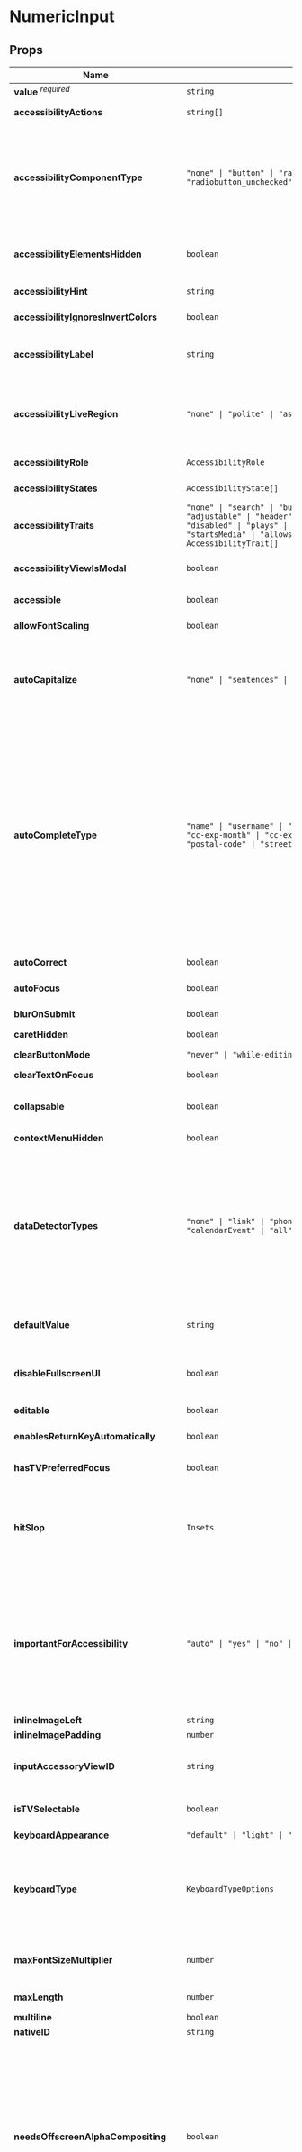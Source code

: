 # NumericInput

## Props

| Name | Type | Description |
|------|------|-------------|
| <strong>value</strong> <sup><em>required</em></sup> | `string` |  |
| <strong>accessibilityActions</strong> | `string[]` | Provides an array of custom actions available for accessibility.<br>@platform ios |
| <strong>accessibilityComponentType</strong> | `"none" \| "button" \| "radiobutton_checked" \| "radiobutton_unchecked"` | In some cases, we also want to alert the end user of the type of selected component (i.e., that it is a “button”).<br>If we were using native buttons, this would work automatically. Since we are using javascript, we need to<br>provide a bit more context for TalkBack. To do so, you must specify the ‘accessibilityComponentType’ property<br>for any UI component. For instances, we support ‘button’, ‘radiobutton_checked’ and ‘radiobutton_unchecked’ and so on.<br>@platform android |
| <strong>accessibilityElementsHidden</strong> | `boolean` | A Boolean value indicating whether the accessibility elements contained within this accessibility element<br>are hidden to the screen reader.<br>@platform ios |
| <strong>accessibilityHint</strong> | `string` | An accessibility hint helps users understand what will happen when they perform an action on the accessibility element when that result is not obvious from the accessibility label. |
| <strong>accessibilityIgnoresInvertColors</strong> | `boolean` | https://facebook.github.io/react-native/docs/accessibility#accessibilityignoresinvertcolorsios<br>@platform ios |
| <strong>accessibilityLabel</strong> | `string` | Overrides the text that's read by the screen reader when the user interacts with the element. By default, the<br>label is constructed by traversing all the children and accumulating all the Text nodes separated by space. |
| <strong>accessibilityLiveRegion</strong> | `"none" \| "polite" \| "assertive"` | Indicates to accessibility services whether the user should be notified when this view changes.<br>Works for Android API >= 19 only.<br>See http://developer.android.com/reference/android/view/View.html#attr_android:accessibilityLiveRegion for references.<br>@platform android |
| <strong>accessibilityRole</strong> | `AccessibilityRole` | Accessibility Role tells a person using either VoiceOver on iOS or TalkBack on Android the type of element that is focused on. |
| <strong>accessibilityStates</strong> | `AccessibilityState[]` | Accessibility State tells a person using either VoiceOver on iOS or TalkBack on Android the state of the element currently focused on. |
| <strong>accessibilityTraits</strong> | `"none" \| "search" \| "button" \| "link" \| "image" \| "text" \| "adjustable" \| "header" \| "summary" \| "selected" \| "disabled" \| "plays" \| "key" \| "frequentUpdates" \| "startsMedia" \| "allowsDirectInteraction" \| "pageTurn" \| AccessibilityTrait[]` | Accessibility traits tell a person using VoiceOver what kind of element they have selected.<br>Is this element a label? A button? A header? These questions are answered by accessibilityTraits.<br>@platform ios |
| <strong>accessibilityViewIsModal</strong> | `boolean` | A Boolean value indicating whether VoiceOver should ignore the elements within views that are siblings of the receiver.<br>@platform ios |
| <strong>accessible</strong> | `boolean` | When true, indicates that the view is an accessibility element.<br>By default, all the touchable elements are accessible. |
| <strong>allowFontScaling</strong> | `boolean` | Specifies whether fonts should scale to respect Text Size accessibility settings.<br>The default is `true`. |
| <strong>autoCapitalize</strong> | `"none" \| "sentences" \| "words" \| "characters"` | Can tell TextInput to automatically capitalize certain characters.<br>      characters: all characters,<br>      words: first letter of each word<br>      sentences: first letter of each sentence (default)<br>      none: don't auto capitalize anything<br><br>https://facebook.github.io/react-native/docs/textinput.html#autocapitalize |
| <strong>autoCompleteType</strong> | `"name" \| "username" \| "password" \| "cc-csc" \| "cc-exp" \| "cc-exp-month" \| "cc-exp-year" \| "cc-number" \| "email" \| "postal-code" \| "street-address" \| "tel" \| "off"` | Determines which content to suggest on auto complete, e.g.`username`.<br>To disable auto complete, use `off`.<br><br>*Android Only*<br><br>The following values work on Android only:<br><br>- `username`<br>- `password`<br>- `email`<br>- `name`<br>- `tel`<br>- `street-address`<br>- `postal-code`<br>- `cc-number`<br>- `cc-csc`<br>- `cc-exp`<br>- `cc-exp-month`<br>- `cc-exp-year`<br>- `off` |
| <strong>autoCorrect</strong> | `boolean` | If false, disables auto-correct.<br>The default value is true. |
| <strong>autoFocus</strong> | `boolean` | If true, focuses the input on componentDidMount.<br>The default value is false. |
| <strong>blurOnSubmit</strong> | `boolean` | If true, the text field will blur when submitted.<br>The default value is true. |
| <strong>caretHidden</strong> | `boolean` | If true, caret is hidden. The default value is false. |
| <strong>clearButtonMode</strong> | `"never" \| "while-editing" \| "unless-editing" \| "always"` | enum('never', 'while-editing', 'unless-editing', 'always')<br>When the clear button should appear on the right side of the text view |
| <strong>clearTextOnFocus</strong> | `boolean` | If true, clears the text field automatically when editing begins |
| <strong>collapsable</strong> | `boolean` | Views that are only used to layout their children or otherwise don't draw anything<br>may be automatically removed from the native hierarchy as an optimization.<br>Set this property to false to disable this optimization and ensure that this View exists in the native view hierarchy. |
| <strong>contextMenuHidden</strong> | `boolean` | If true, context menu is hidden. The default value is false. |
| <strong>dataDetectorTypes</strong> | `"none" \| "link" \| "phoneNumber" \| "address" \| "calendarEvent" \| "all" \| DataDetectorTypes[]` | Determines the types of data converted to clickable URLs in the text input.<br>Only valid if `multiline={true}` and `editable={false}`.<br>By default no data types are detected.<br><br>You can provide one type or an array of many types.<br><br>Possible values for `dataDetectorTypes` are:<br><br>- `'phoneNumber'`<br>- `'link'`<br>- `'address'`<br>- `'calendarEvent'`<br>- `'none'`<br>- `'all'` |
| <strong>defaultValue</strong> | `string` | Provides an initial value that will change when the user starts typing.<br>Useful for simple use-cases where you don't want to deal with listening to events<br>and updating the value prop to keep the controlled state in sync. |
| <strong>disableFullscreenUI</strong> | `boolean` | When false, if there is a small amount of space available around a text input (e.g. landscape orientation on a phone),<br>   the OS may choose to have the user edit the text inside of a full screen text input mode.<br>When true, this feature is disabled and users will always edit the text directly inside of the text input.<br>Defaults to false. |
| <strong>editable</strong> | `boolean` | If false, text is not editable. The default value is true. |
| <strong>enablesReturnKeyAutomatically</strong> | `boolean` | If true, the keyboard disables the return key when there is no text and automatically enables it when there is text.<br>The default value is false. |
| <strong>hasTVPreferredFocus</strong> | `boolean` | *(Apple TV only)* May be set to true to force the Apple TV focus engine to move focus to this view.<br>@platform ios |
| <strong>hitSlop</strong> | `Insets` | This defines how far a touch event can start away from the view.<br>Typical interface guidelines recommend touch targets that are at least<br>30 - 40 points/density-independent pixels. If a Touchable view has<br>a height of 20 the touchable height can be extended to 40 with<br>hitSlop={{top: 10, bottom: 10, left: 0, right: 0}}<br>NOTE The touch area never extends past the parent view bounds and<br>the Z-index of sibling views always takes precedence if a touch<br>hits two overlapping views. |
| <strong>importantForAccessibility</strong> | `"auto" \| "yes" \| "no" \| "no-hide-descendants"` | Controls how view is important for accessibility which is if it fires accessibility events<br>and if it is reported to accessibility services that query the screen.<br>Works for Android only. See http://developer.android.com/reference/android/R.attr.html#importantForAccessibility for references.<br><br>Possible values:<br>      'auto' - The system determines whether the view is important for accessibility - default (recommended).<br>      'yes' - The view is important for accessibility.<br>      'no' - The view is not important for accessibility.<br>      'no-hide-descendants' - The view is not important for accessibility, nor are any of its descendant views. |
| <strong>inlineImageLeft</strong> | `string` | If defined, the provided image resource will be rendered on the left. |
| <strong>inlineImagePadding</strong> | `number` | Padding between the inline image, if any, and the text input itself. |
| <strong>inputAccessoryViewID</strong> | `string` | Used to connect to an InputAccessoryView. Not part of react-natives documentation, but present in examples and<br>code.<br>See https://facebook.github.io/react-native/docs/inputaccessoryview.html for more information. |
| <strong>isTVSelectable</strong> | `boolean` | *(Apple TV only)* When set to true, this view will be focusable<br>and navigable using the Apple TV remote.<br>@platform ios |
| <strong>keyboardAppearance</strong> | `"default" \| "light" \| "dark"` | Determines the color of the keyboard. |
| <strong>keyboardType</strong> | `KeyboardTypeOptions` | enum("default", 'numeric', 'email-address', "ascii-capable", 'numbers-and-punctuation', 'url', 'number-pad', 'phone-pad', 'name-phone-pad',<br>'decimal-pad', 'twitter', 'web-search', 'visible-password')<br>Determines which keyboard to open, e.g.numeric.<br>The following values work across platforms: - default - numeric - email-address - phone-pad<br>The following values work on iOS: - ascii-capable - numbers-and-punctuation - url - number-pad - name-phone-pad - decimal-pad - twitter - web-search<br>The following values work on Android: - visible-password |
| <strong>maxFontSizeMultiplier</strong> | `number` | Specifies largest possible scale a font can reach when allowFontScaling is enabled. Possible values:<br>- null/undefined (default): inherit from the parent node or the global default (0)<br>- 0: no max, ignore parent/global default<br>- >= 1: sets the maxFontSizeMultiplier of this node to this value |
| <strong>maxLength</strong> | `number` | Limits the maximum number of characters that can be entered.<br>Use this instead of implementing the logic in JS to avoid flicker. |
| <strong>multiline</strong> | `boolean` | If true, the text input can be multiple lines. The default value is false. |
| <strong>nativeID</strong> | `string` | Used to reference react managed views from native code. |
| <strong>needsOffscreenAlphaCompositing</strong> | `boolean` | Whether this view needs to rendered offscreen and composited with an alpha in order to preserve 100% correct colors and blending behavior.<br>The default (false) falls back to drawing the component and its children<br>with an alpha applied to the paint used to draw each element instead of rendering the full component offscreen and compositing it back with an alpha value.<br>This default may be noticeable and undesired in the case where the View you are setting an opacity on<br>has multiple overlapping elements (e.g. multiple overlapping Views, or text and a background).<br><br>Rendering offscreen to preserve correct alpha behavior is extremely expensive<br>and hard to debug for non-native developers, which is why it is not turned on by default.<br>If you do need to enable this property for an animation,<br>consider combining it with renderToHardwareTextureAndroid if the view contents are static (i.e. it doesn't need to be redrawn each frame).<br>If that property is enabled, this View will be rendered off-screen once,<br>saved in a hardware texture, and then composited onto the screen with an alpha each frame without having to switch rendering targets on the GPU. |
| <strong>numberOfLines</strong> | `number` | Sets the number of lines for a TextInput.<br>Use it with multiline set to true to be able to fill the lines. |
| <strong>onAccessibilityAction</strong> | `() => void` | When `accessible` is true, the system will try to invoke this function<br>when the user performs an accessibility custom action.<br>@platform ios |
| <strong>onAccessibilityTap</strong> | `() => void` | When `accessible` is true, the system will try to invoke this function when the user performs accessibility tap gesture.<br>@platform ios |
| <strong>onBlur</strong> | `(e: NativeSyntheticEvent<TextInputFocusEventData>) => void` | Callback that is called when the text input is blurred |
| <strong>onChange</strong> | `(value: string) => void` |  |
| <strong>onContentSizeChange</strong> | `(e: NativeSyntheticEvent<TextInputContentSizeChangeEventData>) => void` | Callback that is called when the text input's content size changes.<br>This will be called with<br>`{ nativeEvent: { contentSize: { width, height } } }`.<br><br>Only called for multiline text inputs. |
| <strong>onEndEditing</strong> | `(e: NativeSyntheticEvent<TextInputEndEditingEventData>) => void` | Callback that is called when text input ends. |
| <strong>onFocus</strong> | `(e: NativeSyntheticEvent<TextInputFocusEventData>) => void` | Callback that is called when the text input is focused |
| <strong>onKeyPress</strong> | `(e: NativeSyntheticEvent<TextInputKeyPressEventData>) => void` | Callback that is called when a key is pressed.<br>This will be called with<br>  `{ nativeEvent: { key: keyValue } }`<br>where keyValue is 'Enter' or 'Backspace' for respective keys and the typed-in character otherwise including ' ' for space.<br><br>Fires before onChange callbacks.<br>Note: on Android only the inputs from soft keyboard are handled, not the hardware keyboard inputs. |
| <strong>onLayout</strong> | `(event: LayoutChangeEvent) => void` | Invoked on mount and layout changes with<br><br>{nativeEvent: { layout: {x, y, width, height}}}. |
| <strong>onMagicTap</strong> | `() => void` | When accessible is true, the system will invoke this function when the user performs the magic tap gesture.<br>@platform ios |
| <strong>onMoveShouldSetResponder</strong> | `(event: GestureResponderEvent) => boolean` | Called for every touch move on the View when it is not the responder: does this view want to "claim" touch responsiveness? |
| <strong>onMoveShouldSetResponderCapture</strong> | `(event: GestureResponderEvent) => boolean` | onStartShouldSetResponder and onMoveShouldSetResponder are called with a bubbling pattern,<br>where the deepest node is called first.<br>That means that the deepest component will become responder when multiple Views return true for *ShouldSetResponder handlers.<br>This is desirable in most cases, because it makes sure all controls and buttons are usable.<br><br>However, sometimes a parent will want to make sure that it becomes responder.<br>This can be handled by using the capture phase.<br>Before the responder system bubbles up from the deepest component,<br>it will do a capture phase, firing on*ShouldSetResponderCapture.<br>So if a parent View wants to prevent the child from becoming responder on a touch start,<br>it should have a onStartShouldSetResponderCapture handler which returns true. |
| <strong>onResponderEnd</strong> | `(event: GestureResponderEvent) => void` | If the View returns true and attempts to become the responder, one of the following will happen: |
| <strong>onResponderGrant</strong> | `(event: GestureResponderEvent) => void` | The View is now responding for touch events.<br>This is the time to highlight and show the user what is happening |
| <strong>onResponderMove</strong> | `(event: GestureResponderEvent) => void` | If the view is responding, the following handlers can be called:<br>The user is moving their finger |
| <strong>onResponderReject</strong> | `(event: GestureResponderEvent) => void` | Something else is the responder right now and will not release it |
| <strong>onResponderRelease</strong> | `(event: GestureResponderEvent) => void` | Fired at the end of the touch, ie "touchUp" |
| <strong>onResponderStart</strong> | `(event: GestureResponderEvent) => void` |  |
| <strong>onResponderTerminate</strong> | `(event: GestureResponderEvent) => void` | The responder has been taken from the View.<br>Might be taken by other views after a call to onResponderTerminationRequest,<br>or might be taken by the OS without asking (happens with control center/ notification center on iOS) |
| <strong>onResponderTerminationRequest</strong> | `(event: GestureResponderEvent) => boolean` | Something else wants to become responder.<br>Should this view release the responder? Returning true allows release |
| <strong>onScroll</strong> | `(e: NativeSyntheticEvent<TextInputScrollEventData>) => void` | Invoked on content scroll with<br>  `{ nativeEvent: { contentOffset: { x, y } } }`.<br><br>May also contain other properties from ScrollEvent but on Android contentSize is not provided for performance reasons. |
| <strong>onSelectionChange</strong> | `(e: NativeSyntheticEvent<TextInputSelectionChangeEventData>) => void` | Callback that is called when the text input selection is changed. |
| <strong>onStartShouldSetResponder</strong> | `(event: GestureResponderEvent) => boolean` | A view can become the touch responder by implementing the correct negotiation methods.<br>There are two methods to ask the view if it wants to become responder:<br>Does this view want to become responder on the start of a touch? |
| <strong>onStartShouldSetResponderCapture</strong> | `(event: GestureResponderEvent) => boolean` | onStartShouldSetResponder and onMoveShouldSetResponder are called with a bubbling pattern,<br>where the deepest node is called first.<br>That means that the deepest component will become responder when multiple Views return true for *ShouldSetResponder handlers.<br>This is desirable in most cases, because it makes sure all controls and buttons are usable.<br><br>However, sometimes a parent will want to make sure that it becomes responder.<br>This can be handled by using the capture phase.<br>Before the responder system bubbles up from the deepest component,<br>it will do a capture phase, firing on*ShouldSetResponderCapture.<br>So if a parent View wants to prevent the child from becoming responder on a touch start,<br>it should have a onStartShouldSetResponderCapture handler which returns true. |
| <strong>onSubmitEditing</strong> | `(e: NativeSyntheticEvent<TextInputSubmitEditingEventData>) => void` | Callback that is called when the text input's submit button is pressed. |
| <strong>onTouchCancel</strong> | `(event: GestureResponderEvent) => void` |  |
| <strong>onTouchEnd</strong> | `(event: GestureResponderEvent) => void` |  |
| <strong>onTouchEndCapture</strong> | `(event: GestureResponderEvent) => void` |  |
| <strong>onTouchMove</strong> | `(event: GestureResponderEvent) => void` |  |
| <strong>onTouchStart</strong> | `(event: GestureResponderEvent) => void` |  |
| <strong>placeholder</strong> | `string` | The string that will be rendered before text input has been entered |
| <strong>placeholderTextColor</strong> | `string` | The text color of the placeholder string |
| <strong>pointerEvents</strong> | `"none" \| "box-none" \| "box-only" \| "auto"` | In the absence of auto property, none is much like CSS's none value. box-none is as if you had applied the CSS class:<br><br>.box-none {<br>   pointer-events: none;<br>}<br>.box-none * {<br>   pointer-events: all;<br>}<br><br>box-only is the equivalent of<br><br>.box-only {<br>   pointer-events: all;<br>}<br>.box-only * {<br>   pointer-events: none;<br>}<br><br>But since pointerEvents does not affect layout/appearance, and we are already deviating from the spec by adding additional modes,<br>we opt to not include pointerEvents on style. On some platforms, we would need to implement it as a className anyways. Using style or not is an implementation detail of the platform. |
| <strong>removeClippedSubviews</strong> | `boolean` | This is a special performance property exposed by RCTView and is useful for scrolling content when there are many subviews,<br>most of which are offscreen. For this property to be effective, it must be applied to a view that contains many subviews that extend outside its bound.<br>The subviews must also have overflow: hidden, as should the containing view (or one of its superviews). |
| <strong>renderToHardwareTextureAndroid</strong> | `boolean` | Whether this view should render itself (and all of its children) into a single hardware texture on the GPU.<br><br>On Android, this is useful for animations and interactions that only modify opacity, rotation, translation, and/or scale:<br>in those cases, the view doesn't have to be redrawn and display lists don't need to be re-executed. The texture can just be<br>re-used and re-composited with different parameters. The downside is that this can use up limited video memory, so this prop should be set back to false at the end of the interaction/animation. |
| <strong>returnKeyLabel</strong> | `string` | Sets the return key to the label. Use it instead of `returnKeyType`.<br>@platform android |
| <strong>returnKeyType</strong> | `ReturnKeyTypeOptions` | enum('default', 'go', 'google', 'join', 'next', 'route', 'search', 'send', 'yahoo', 'done', 'emergency-call')<br>Determines how the return key should look. |
| <strong>scrollEnabled</strong> | `boolean` | If false, scrolling of the text view will be disabled. The default value is true. Only works with multiline={true} |
| <strong>secureTextEntry</strong> | `boolean` | If true, the text input obscures the text entered so that sensitive text like passwords stay secure.<br>The default value is false. |
| <strong>selectTextOnFocus</strong> | `boolean` | If true, all text will automatically be selected on focus |
| <strong>selection</strong> | `{ start: number; end?: number; }` | The start and end of the text input's selection. Set start and end to<br>the same value to position the cursor. |
| <strong>selectionColor</strong> | `string` | The highlight (and cursor on ios) color of the text input |
| <strong>selectionState</strong> | `DocumentSelectionState` | See DocumentSelectionState.js, some state that is responsible for maintaining selection information for a document |
| <strong>shouldRasterizeIOS</strong> | `boolean` | Whether this view should be rendered as a bitmap before compositing.<br><br>On iOS, this is useful for animations and interactions that do not modify this component's dimensions nor its children;<br>for example, when translating the position of a static view, rasterization allows the renderer to reuse a cached bitmap of a static view<br>and quickly composite it during each frame.<br><br>Rasterization incurs an off-screen drawing pass and the bitmap consumes memory.<br>Test and measure when using this property. |
| <strong>spellCheck</strong> | `boolean` | If false, disables spell-check style (i.e. red underlines). The default value is inherited from autoCorrect |
| <strong>style</strong> | `StyleProp<TextStyle>` | Styles |
| <strong>testID</strong> | `string` | Used to locate this view in end-to-end tests |
| <strong>textAlignVertical</strong> | `"auto" \| "top" \| "bottom" \| "center"` | Vertically align text when `multiline` is set to true |
| <strong>textBreakStrategy</strong> | `"simple" \| "highQuality" \| "balanced"` | Set text break strategy on Android API Level 23+, possible values are simple, highQuality, balanced<br>The default value is simple. |
| <strong>textContentType</strong> | `"none" \| "URL" \| "addressCity" \| "addressCityAndState" \| "addressState" \| "countryName" \| "creditCardNumber" \| "emailAddress" \| "familyName" \| "fullStreetAddress" \| "givenName" \| ... 16 more ... \| "oneTimeCode"` | Give the keyboard and the system information about the expected<br>semantic meaning for the content that users enter.<br><br>For iOS 11+ you can set `textContentType` to `username` or `password` to<br>enable autofill of login details from the device keychain.<br><br>For iOS 12+ `newPassword` can be used to indicate a new password input the<br>user may want to save in the keychain, and `oneTimeCode` can be used to indicate<br>that a field can be autofilled by a code arriving in an SMS.<br><br>To disable autofill, set textContentType to `none`.<br><br>Possible values for `textContentType` are:<br><br>  - `'none'`<br>  - `'URL'`<br>  - `'addressCity'`<br>  - `'addressCityAndState'`<br>  - `'addressState'`<br>  - `'countryName'`<br>  - `'creditCardNumber'`<br>  - `'emailAddress'`<br>  - `'familyName'`<br>  - `'fullStreetAddress'`<br>  - `'givenName'`<br>  - `'jobTitle'`<br>  - `'location'`<br>  - `'middleName'`<br>  - `'name'`<br>  - `'namePrefix'`<br>  - `'nameSuffix'`<br>  - `'nickname'`<br>  - `'organizationName'`<br>  - `'postalCode'`<br>  - `'streetAddressLine1'`<br>  - `'streetAddressLine2'`<br>  - `'sublocality'`<br>  - `'telephoneNumber'`<br>  - `'username'`<br>  - `'password'`<br>  - `'newPassword'`<br>  - `'oneTimeCode'` |
| <strong>tvParallaxMagnification</strong> | `number` | *(Apple TV only)* May be used to change the appearance of the Apple TV parallax effect when this view goes in or out of focus.  Defaults to 1.0.<br>@platform ios |
| <strong>tvParallaxProperties</strong> | `TVParallaxProperties` | *(Apple TV only)* Object with properties to control Apple TV parallax effects.<br>@platform ios |
| <strong>tvParallaxShiftDistanceX</strong> | `number` | *(Apple TV only)* May be used to change the appearance of the Apple TV parallax effect when this view goes in or out of focus.  Defaults to 2.0.<br>@platform ios |
| <strong>tvParallaxShiftDistanceY</strong> | `number` | *(Apple TV only)* May be used to change the appearance of the Apple TV parallax effect when this view goes in or out of focus.  Defaults to 2.0.<br>@platform ios |
| <strong>tvParallaxTiltAngle</strong> | `number` | *(Apple TV only)* May be used to change the appearance of the Apple TV parallax effect when this view goes in or out of focus.  Defaults to 0.05.<br>@platform ios |
| <strong>underlineColorAndroid</strong> | `string` | The color of the textInput underline. |

